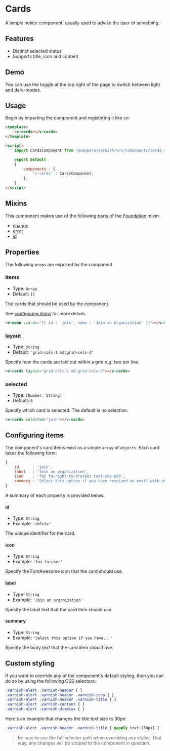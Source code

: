 # Cards

A simple notice component, usually used to advise the user of something.

## Features

* Distinct selected status
* Supports title, icon and content

## Demo

You can use the toggle at the top right of the page to switch between light and dark-modes.

<!-- Setup -->
<script setup>
    import { ref } from 'vue';
    import CardsComponent from '../../src/components/cards.vue';

    let items = ref([{
        id      : 'join',
        label   : 'Join an organization',
        icon    : 'fas fa-right-to-bracket text-sky-600',
        summary : 'Select this option if you have received an email with an invitation code to join an organization.',
    }, {
        id      : 'create',
        label   : 'Create an organization',
        icon    : 'fas fa-plus text-emerald-600',
        summary : "Select this option if you are looking to create a new organization and then want to invite others.",
    }]);

    let selected = ref(0);
</script>

<!-- Demo -->
<div class="flex flex-col gap-y-6 mt-8">
    <ClientOnly>
        <CardsComponent :items="items" :selected="selected" @change="selected = $event"></CardsComponent>
    </ClientOnly>
</div>

## Usage

Begin by importing the component and registering it like so:

```html
<template>
    <v-cards></v-cards>
</template>

<script>
    import CardsComponent from '@caneara/varnish/src/components/cards.vue';

    export default
    {
        components : {
            'v-cards' : CardsComponent,
        },
    }
</script>
```

## Mixins

This component makes use of the following parts of the [Foundation](/pages/foundation) mixin:

* [change](/pages/foundation#change)
* [error](/pages/foundation#error)
* [id](/pages/foundation#id)

## Properties

The following `props` are exposed by the component.

### items

- Type: `Array`
- Default: `[]`

The cards that should be used by the component.

See [configuring items](#configuring-items) for more details.

```html
<v-menu :cards="[{ id : 'join', name : 'Join an organization' }]"></v-menu>
```

### layout

- Type: `String`
- Default: `'grid-cols-1 md:grid-cols-2'`

Specify how the cards are laid out within a grid e.g. two per line.

```html
<v-cards layout="grid-cols-2 md:grid-cols-3"></v-cards>
```

### selected

- Type: `[Number, String]`
- Default: `0`

Specify which card is selected. The default is no selection.

```html
<v-cards selected="join"></v-cards>
```

## Configuring items

The component's card items exist as a simple `array` of `objects`. Each card takes the following form:

```js
{
    id      : 'join',
    label   : 'Join an organization',
    icon    : 'fas fa-right-to-bracket text-sky-600',
    summary : 'Select this option if you have received an email with an invitation code to join an organization.',
}
```

A summary of each property is provided below.

#### id

- Type: `String`
- Example: `'delete'`

The unique identifier for the card.

#### icon

- Type: `String`
- Example: `'fas fa-user'`

Specify the FontAwesome icon that the card should use.

#### label

- Type: `String`
- Example: `'Join an organization'`

Specify the label text that the card item should use.

#### summary

- Type: `String`
- Example: `'Select this option if you have...'`

Specify the body text that the card item should use.

## Custom styling

If you want to override any of the component's default styling, then you can do so by using the following CSS selectors:

```css
.varnish-alert .varnish-header { }
.varnish-alert .varnish-header .varnish-icon { }
.varnish-alert .varnish-header .varnish-title { }
.varnish-alert .varnish-content { }
.varnish-alert .varnish-dismiss { }
```

Here's an example that changes the title text size to 30px:

```css
.varnish-alert .varnish-header .varnish-title { @apply text-[30px] }
```

> Be sure to use the full selector path when overriding any styles. That way, any changes will be scoped to the component in question.